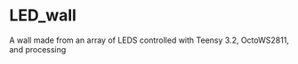 # LED_wall
A wall made from an array of LEDS controlled with Teensy 3.2, OctoWS2811, and processing
